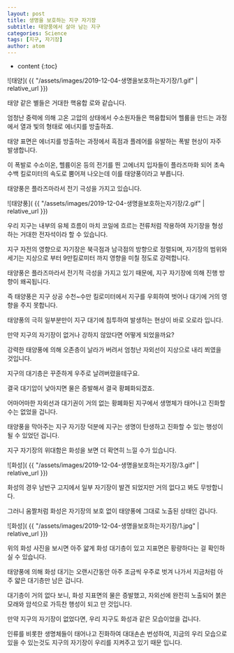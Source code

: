 ```yaml
---
layout: post
title: 생명을 보호하는 지구 자기장
subtitle: 태양풍에서 살아 남는 지구
categories: Science
tags: [지구, 자기장]
author: atom
---
```


* content
{:toc}

![태양]( {{ "/assets/images/2019-12-04-생명을보호하는자기장/1.gif" | relative_url }})

태양 같은 별들은 거대한 핵융합 로와 같습니다.

 

엄청난 중력에 의해 고온 고압의 상태에서 수소원자들은 핵융합되어 헬륨을 만드는 과정에서 열과 빛의 형태로 에너지를 방출하죠.

 

태양 표면은 에너지를 방출하는 과정에서 흑점과 플레어를 유발하는 폭발 현상이 자주 발생합니다.

 

이 폭발로 수소이온, 헬륨이온 등의 전기를 띈 고에너지 입자들이 플라즈마화 되어 초속 수백 킬로미터의 속도로 뿜어져 나오는데 이를 태양풍이라고 부릅니다.

 

태양풍은 플라즈마라서 전기 극성을 가지고 있습니다.


![태양풍]( {{ "/assets/images/2019-12-04-생명을보호하는자기장/2.gif" | relative_url }})

우리 지구는 내부의 유체 흐름이 마치 코일에 흐르는 전류처럼 작용하여 자기장을 형성하는 거대한 전자석이라 할 수 있습니다.

 

지구 자전의 영향으로 자기장은 북극점과 남극점의 방향으로 정렬되며, 자기장의 범위와 세기는 지상으로 부터 9만킬로미터 까지 영향을 미칠 정도로 강력합니다.

 

태양풍은 플라즈마라서 전기적 극성을 가지고 있기 때문에, 지구 자기장에 의해 진행 방향이 왜곡됩니다.

 

즉 태양풍은 지구 상공 수천~수만 킬로미터에서 지구를 우회하여 벗어나 대기에 거의 영향을 주지 못합니다.

 

태양풍의 극히 일부분만이 지구 대기에 침투하여 발생하는 현상이 바로 오로라 입니다.

 

 

 

만약 지구의 자기장이 없거나 강하지 않았다면 어떻게 되었을까요?

 

강력한 태양풍에 의해 오존층이 날라가 버려서 엄청난 자외선이 지상으로 내리 쬐였을 것입니다.

 

지구의 대기층은 꾸준하게 우주로 날려버렸을테구요.

결국 대기압이 낮아지면 물은 증발해서 결국 황폐화되겠죠.

 

어마어마한 자외선과 대기권이 거의 없는 황폐화된 지구에서 생명체가 태어나고 진화할 수는 없었을 겁니다.

 

태양풍을 막아주는 지구 자기장 덕분에 지구는 생명이 탄생하고 진화할 수 있는 행성이 될 수 있었던 겁니다.

 

 

지구 자기장의 위대함은 화성을 보면 더 확연히 느낄 수가 있습니다.


![화성]( {{ "/assets/images/2019-12-04-생명을보호하는자기장/3.gif" | relative_url }})

화성의 경우 남반구 고지에서 일부 자기장이 발견 되었지만 거의 없다고 봐도 무방합니다.

 

그러니 움짤처럼 화성은 자기장의 보호 없이 태양풍에 그대로 노출된 상태인 겁니다.


![화성]( {{ "/assets/images/2019-12-04-생명을보호하는자기장/1.jpg" | relative_url }})

위의 화성 사진을 보시면 아주 얇게 화성 대기층이 있고 지표면은 황량하다는 걸 확인하실 수 있습니다.

 

태양풍에 의해 화성 대기는 오랜시간동안 아주 조금씩 우주로 벗겨 나가서 지금처럼 아주 얇은 대기층만 남은 겁니다.

 

대기층이 거의 없다 보니, 화성 지표면의 물은 증발했고, 자외선에 완전히 노출되어 붉은 모래와 암석으로 가득찬 행성이 되고 만 것입니다.

 

 

만약 지구의 자기장이 없었다면, 우리 지구도 화성과 같은 모습이었을 겁니다.

 

인류를 비롯한 생명체들이 태어나고 진화하여 대대손손 번성하여, 지금의 우리 모습으로 있을 수 있는것도 지구의 자기장이 우리를 지켜주고 있기 때문 입니다.

 